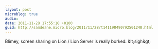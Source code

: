 ```yaml
---
layout: post
microblog: true
audio: 
date: 2011-11-28 17:55:18 +0100
guid: http://samdeane.micro.blog/2011/11/28/t141198490792501248.html
---
```

Blimey, screen sharing on Lion / Lion Server is really borked. &amp;lt;sigh&amp;gt;
